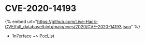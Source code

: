 # CVE-2020-14193
{% embed url="https://github.com/Live-Hack-CVE/full_database/blob/main/cves/2020/CVE-2020-14193.json" %}

* 1n7erface ~> [PocList](https://www.alice-snow.ru/2020/database/cve-2020-14193/poclist-1n7erface)